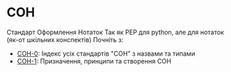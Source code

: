 # СОН
Стандарт Оформлення Нотаток
Так як PEP для python, але для нотаток (як-от шкільних конспектів)
Почніть з:
  - [СОН-0](NFS-0.md): Індекс усіх стандартів "СОН" з назвами та типами
  - [СОН-1](NFS-1.md): Призначення, принципи та створення СОН
